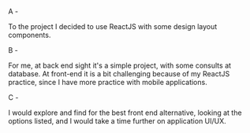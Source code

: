 A -

To the project I decided to use ReactJS with some design layout components.

B -

For me, at back end sight it's a simple project, with some consults at database. At front-end it is a bit challenging because of my ReactJS practice, since I have more practice with mobile applications.

C -

I would explore and find for the best front end alternative, looking at the options listed, and I would take a time further on application UI/UX.
